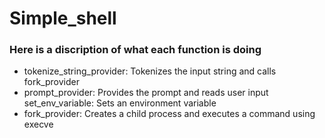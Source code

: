 # Simple_shell

### Here is a discription of what each function is doing
*  tokenize_string_provider:
	Tokenizes the input string and calls fork_provider
*  prompt_provider:
	Provides the prompt and reads user input
set_env_variable:
	 Sets an environment variable
*  fork_provider:
	Creates a child process and executes a command using execve
